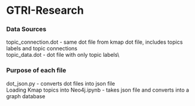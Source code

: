 # GTRI-Research
### Data Sources
topic_connection.dot - same dot file from kmap dot file, includes topics labels and topic connections\
topic_data.dot - dot file with only topic labels\

### Purpose of each file
dot_json.py - converts dot files into json file\
Loading Kmap topics into Neo4j.ipynb - takes json file and converts into a graph database
